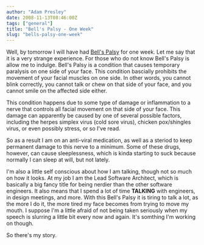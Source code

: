 ```yaml
---
author: "Adam Presley"
date: 2008-11-13T08:46:00Z
tags: ["general"]
title: "Bell's Palsy - One Week"
slug: "bells-palsy-one-week"
---
```


Well, by tomorrow I will have had [Bell's Palsy](http://www.webmd.com/brain/tc/bells-palsy-topic-overview)
for one week. Let me say that it is a very strange experience. For those who do not know
Bell's Palsy is allow me to indulge. Bell's Palsy is a condition that
causes temporary paralysis on one side of your face. This condition
bascially prohibits the movement of your facial muscles on one side. In
other words, you cannot blink correctly, you cannot talk or chew on that
side of your face, and you cannot smile on the affected side either.

This condition happens due to some type of damage or inflammation to a
nerve that controls all facial movement on that side of your face. This
damage can apparently be caused by one of several possible factors,
including the herpes simplex virus (cold sore virus), chicken
pox/shingles virus, or even possibly stress, or so I've read.

So as a result I am on an anti-viral medication, as well as a steriod to
keep permanent damage to this nerve to a minimum. Some of these drugs,
however, can cause sleeplessness, which is kinda starting to suck
because normally I can sleep at will, but not lately.

I'm also a little self conscious about how I am talking, though not so
much on how it looks. At my job I am the Lead Software Architect, which
is basically a big fancy title for being nerdier than the other software
engineers. It also means that I spend a lot of time **TALKING** with
engineers, in design meetings, and more. With this Bell's Palsy it is
tiring to talk a lot, as the more I do it, the more tired my face
becomes from trying to move my mouth. I suppose I'm a little afraid of
not being taken seriously when my speech is slurring a little bit every
now and again. It's somthing I'm working on though.

So there's my story.
